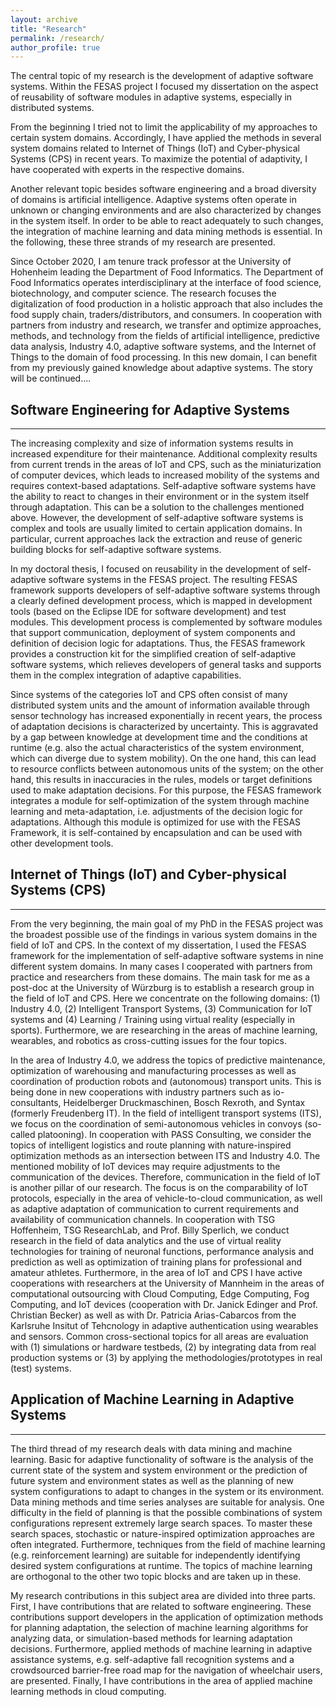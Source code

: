 ```yaml
---
layout: archive
title: "Research"
permalink: /research/
author_profile: true
---
```



The central topic of my research is the development of adaptive software systems. Within the FESAS project I focused my dissertation on the aspect of reusability of software modules in adaptive systems, especially in distributed systems. 

From the beginning I tried not to limit the applicability of my approaches to certain system domains. Accordingly, I have applied the methods in several system domains related to Internet of Things (IoT) and Cyber-physical Systems (CPS) in recent years. 
To maximize the potential of adaptivity, I have cooperated with experts in the respective domains.

Another relevant topic besides software engineering and a broad diversity of domains is artificial intelligence.
Adaptive systems often operate in unknown or changing environments and are also characterized by changes in the system itself.
In order to be able to react adequately to such changes, the integration of machine learning and data mining methods is essential.
In the following, these three strands of my research are presented.

Since October 2020, I am tenure track professor at the University of Hohenheim leading the Department of Food Informatics. The Department of Food Informatics operates interdisciplinary at the interface of food science, biotechnology, and computer science. The research focuses the digitalization of food production in a holistic approach that also includes the food supply chain, traders/distributors, and consumers. In cooperation with partners from industry and research, we transfer and optimize approaches, methods, and technology from the fields of artificial intelligence, predictive data analysis, Industry 4.0, adaptive software systems, and the Internet of Things to the domain of food processing. In this new domain, I can benefit from my previously gained knowledge about adaptive systems. The story will be continued....


## Software Engineering for Adaptive Systems
---

The increasing complexity and size of information systems results in increased expenditure for their maintenance.
Additional complexity results from current trends in the areas of IoT and CPS, such as the miniaturization of computer devices, which leads to increased mobility of the systems and requires context-based adaptations.
Self-adaptive software systems have the ability to react to changes in their environment or in the system itself through adaptation.
This can be a solution to the challenges mentioned above.
However, the development of self-adaptive software systems is complex and tools are usually limited to certain application domains.
In particular, current approaches lack the extraction and reuse of generic building blocks for self-adaptive software systems.

In my doctoral thesis, I focused on reusability in the development of self-adaptive software systems in the FESAS project. 
The resulting FESAS framework supports developers of self-adaptive software systems through a clearly defined development process, which is mapped in development tools (based on the Eclipse IDE for software development) and test modules.
This development process is complemented by software modules that support communication, deployment of system components and definition of decision logic for adaptations.
Thus, the FESAS framework provides a construction kit for the simplified creation of self-adaptive software systems, which relieves developers of general tasks and supports them in the complex integration of adaptive capabilities.

Since systems of the categories IoT and CPS often consist of many distributed system units and the amount of information available through sensor technology has increased exponentially in recent years, the process of adaptation decisions is characterized by uncertainty.
This is aggravated by a gap between knowledge at development time and the conditions at runtime (e.g. also the actual characteristics of the system environment, which can diverge due to system mobility).
On the one hand, this can lead to resource conflicts between autonomous units of the system;
on the other hand, this results in inaccuracies in the rules, models or target definitions used to make adaptation decisions.
For this purpose, the FESAS framework integrates a module for self-optimization of the system through machine learning and meta-adaptation, i.e. adjustments of the decision logic for adaptations.
Although this module is optimized for use with the FESAS Framework, it is self-contained by encapsulation and can be used with other development tools.


## Internet of Things (IoT) and Cyber-physical Systems (CPS)
---

From the very beginning, the main goal of my PhD in the FESAS project was the broadest possible use of the findings in various system domains in the field of IoT and CPS.
In the context of my dissertation, I used the FESAS framework for the implementation of self-adaptive software systems in nine different system domains.
In many cases I cooperated with partners from practice and researchers from these domains.
The main task for me as a post-doc at the University of Würzburg is to establish a research group in the field of IoT and CPS.
Here we concentrate on the following domains: (1) Industry 4.0, (2) Intelligent Transport Systems, (3) Communication for IoT systems and (4) Learning / Training using virtual reality (especially in sports). 
Furthermore, we are researching in the areas of machine learning, wearables, and robotics as cross-cutting issues for the four topics.

In the area of Industry 4.0, we address the topics of predictive maintenance, optimization of warehousing and manufacturing processes as well as coordination of production robots and (autonomous) transport units. 
This is being done in new cooperations with industry partners such as io-consultants, Heidelberger Druckmaschinen, Bosch Rexroth, and Syntax (formerly Freudenberg IT).
In the field of intelligent transport systems (ITS), we focus on the coordination of semi-autonomous vehicles in convoys (so-called platooning).
In cooperation with PASS Consulting, we consider the topics of intelligent logistics and route planning with nature-inspired optimization methods as an intersection between ITS and Industry 4.0.
The mentioned mobility of IoT devices may require adjustments to the communication of the devices.
Therefore, communication in the field of IoT is another pillar of our research.
The focus is on the comparability of IoT protocols, especially in the area of vehicle-to-cloud communication, as well as adaptive adaptation of communication to current requirements and availability of communication channels.
In cooperation with TSG Hoffenheim, TSG ResearchLab, and Prof. Billy Sperlich, we conduct research in the field of data analytics and the use of virtual reality technologies for training of neuronal functions, performance analysis and prediction as well as optimization of training plans for professional and amateur athletes.
Furthermore, in the area of IoT and CPS I have active cooperations with researchers at the University of Mannheim in the areas of computational outsourcing with Cloud Computing, Edge Computing, Fog Computing, and IoT devices (cooperation with Dr. Janick Edinger and Prof. Christian Becker) as well as with Dr. Patricia Arias-Cabarcos from the Karlsruhe Insitut of Tehcnology in adaptive authentication using wearables and sensors.
Common cross-sectional topics for all areas are evaluation with (1) simulations or hardware testbeds, (2) by integrating data from real production systems or (3) by applying the methodologies/prototypes in real (test) systems.


## Application of Machine Learning in Adaptive Systems
---

The third thread of my research deals with data mining and machine learning. 
Basic for adaptive functionality of software is the analysis of the current state of the system and system environment or the prediction of future system and environment states as well as the planning of new system configurations to adapt to changes in the system or its environment.
Data mining methods and time series analyses are suitable for analysis.
One difficulty in the field of planning is that the possible combinations of system configurations represent extremely large search spaces.
To master these search spaces, stochastic or nature-inspired optimization approaches are often integrated.
Furthermore, techniques from the field of machine learning (e.g. reinforcement learning) are suitable for independently identifying desired system configurations at runtime.
The topics of machine learning are orthogonal to the other two topic blocks and are taken up in these.

My research contributions in this subject area are divided into three parts.
First, I have contributions that are related to software engineering.
These contributions support developers in the application of optimization methods for planning adaptation, the selection of machine learning algorithms for analyzing data, or simulation-based methods for learning adaptation decisions.
Furthermore, applied methods of machine learning in adaptive assistance systems, e.g. self-adaptive fall recognition systems and a crowdsourced barrier-free road map for the navigation of wheelchair users, are presented. 
Finally, I have contributions in the area of applied machine learning methods in cloud computing.
